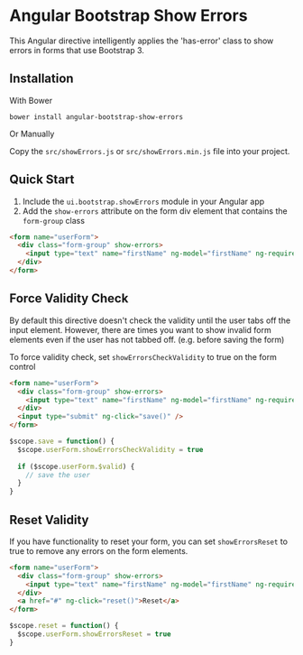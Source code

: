 Angular Bootstrap Show Errors
=============================

This Angular directive intelligently applies the 'has-error' class to show errors in forms that use Bootstrap 3.

Installation
---
With Bower

    bower install angular-bootstrap-show-errors

Or Manually

Copy the `src/showErrors.js` or `src/showErrors.min.js` file into your project.

Quick Start
---
1. Include the `ui.bootstrap.showErrors` module in your Angular app
2. Add the `show-errors` attribute on the form div element that contains the `form-group` class

```html
<form name="userForm">
  <div class="form-group" show-errors>
    <input type="text" name="firstName" ng-model="firstName" ng-required />
  </div>
</form>
```

Force Validity Check
---
By default this directive doesn't check the validity until the user tabs off the input element. However, there are times you want to show invalid form elements even if the user has not tabbed off. (e.g. before saving the form)

To force validity check, set `showErrorsCheckValidity` to true on the form control

```html
<form name="userForm">
  <div class="form-group" show-errors>
    <input type="text" name="firstName" ng-model="firstName" ng-required />
  </div>
  <input type="submit" ng-click="save()" />
</form>
```

```javascript
$scope.save = function() {
  $scope.userForm.showErrorsCheckValidity = true
  
  if ($scope.userForm.$valid) {
    // save the user
  }
}
```

Reset Validity
---
If you have functionality to reset your form, you can set `showErrorsReset` to true to remove any errors on the form elements.

```html
<form name="userForm">
  <div class="form-group" show-errors>
    <input type="text" name="firstName" ng-model="firstName" ng-required />
  </div>
  <a href="#" ng-click="reset()">Reset</a>
</form>
```

```javascript
$scope.reset = function() {
  $scope.userForm.showErrorsReset = true
}
```
    
